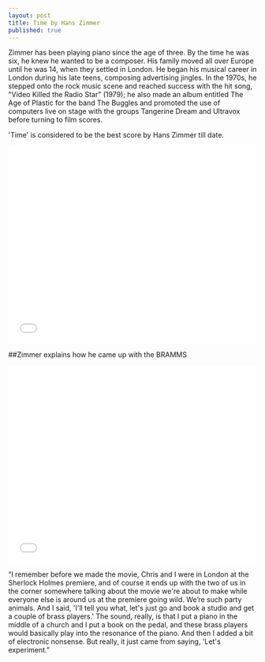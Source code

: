 ```yaml
---
layout: post
title: Time by Hans Zimmer
published: true
---
```

Zimmer has been playing piano since the age of three. By the time he was six, he knew he wanted to be a composer. His family moved all over Europe until he was 14, when they settled in London. He began his musical career in London during his late teens, composing advertising jingles. In the 1970s, he stepped onto the rock music scene and reached success with the hit song, "Video Killed the Radio Star" (1979); he also made an album entitled The Age of Plastic for the band The Buggles and promoted the use of computers live on stage with the groups Tangerine Dream and Ultravox before turning to film scores.

'Time' is considered to be the best score by Hans Zimmer till date.

<iframe width="100%" height="400" src="//www.youtube.com/embed/dZIssb8945M" frameborder="0" allowfullscreen></iframe>

##Zimmer explains how he came up with the BRAMMS

<iframe width="100%" height="400" src="//www.youtube.com/embed/kjzQFg28pRI" frameborder="0" allowfullscreen></iframe>

“I remember before we made the movie, Chris and I were in London at the Sherlock Holmes premiere, and of course it ends up with the two of us in the corner somewhere talking about the movie we're about to make while everyone else is around us at the premiere going wild. We’re such party animals. And I said, 'I'll tell you what, let's just go and book a studio and get a couple of brass players.' The sound, really, is that I put a piano in the middle of a church and I put a book on the pedal, and these brass players would basically play into the resonance of the piano. And then I added a bit of electronic nonsense. But really, it just came from saying, 'Let's experiment.”

